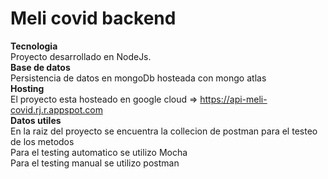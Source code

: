 # Meli covid backend
<b>Tecnologia</b><br>
Proyecto desarrollado en NodeJs.<br>
<b>Base de datos</b><br>
Persistencia de datos en mongoDb hosteada con mongo atlas<br>
<b>Hosting</b><br>
El proyecto esta hosteado en google cloud => https://api-meli-covid.rj.r.appspot.com<br>
<b>Datos utiles</b><br>
En la raiz del proyecto se encuentra la collecion de postman para el testeo de los metodos<br>
Para el testing automatico se utilizo Mocha <br>
Para el testing manual se utilizo postman
